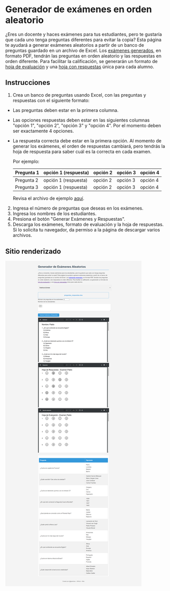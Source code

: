 # Generador de exámenes en orden aleatorio

¿Eres un docente y haces exámenes para tus estudiantes, pero te gustaría que cada uno tenga preguntas diferentes para evitar la copia?
Esta página te ayudará a generar exámenes aleatorios a partir de un banco de preguntas guardado en un archivo de Excel.
Los [exámenes generados](example/examenes.pdf), en formato PDF, tendrán las preguntas en orden aleatorio y las respuestas en orden diferente.
Para facilitar la calificación, se generarán un formato de [hoja de evaluación](example/hoja_evaluacion.pdf) y una [hoja con respuestas](example/respuestas.pdf) única para cada alumno.

## Instrucciones

1. Crea un banco de preguntas usando Excel, con las preguntas y respuestas con el siguiente formato:

- Las preguntas deben estar en la primera columna.
- Las opciones respuestas deben estar en las siguientes columnas "opción 1", "opción 2", "opción 3" y "opción 4". Por el momento deben ser exactamente 4 opciones.
- La respuesta correcta debe estar en la primera opción. Al momento de generar los exámenes, el orden de respuestas cambiará, pero tendrás la hoja de respuesta para saber cuál es la correcta en cada examen.

  Por ejemplo:

  | Pregunta 1 | opción 1 (respuesta) | opción 2 | opción 3 | opción 4 |
  |------------|----------------------|----------|----------|----------|
  | Pregunta 2 | opción 1 (respuesta) | opción 2 | opción 3 | opción 4 |
  | Pregunta 3 | opción 1 (respuesta) | opción 2 | opción 3 | opción 4 |

    Revisa el archivo de ejemplo [aquí](example/preguntas_respuestas.xlsx).

2. Ingresa el número de preguntas que deseas en los exámenes.
3. Ingresa los nombres de los estudiantes.
4. Presiona el botón "Generar Exámenes y Respuestas".
5. Descarga los exámenes, formato de evaluación y la hoja de respuestas. Si lo solicita tu navegador, da permiso a la página de descargar varios archivos.

## Sitio renderizado

![Random Exams Screenshot](images/random-exams.png)
